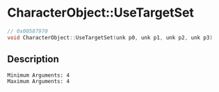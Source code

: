 # CharacterObject::UseTargetSet
```c
// 0x00587970
void CharacterObject::UseTargetSet(unk p0, unk p1, unk p2, unk p3)
```
## Description
```
Minimum Arguments: 4
Maximum Arguments: 4
```
